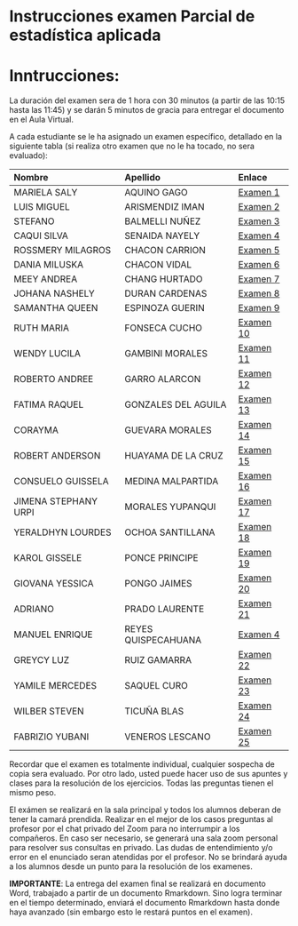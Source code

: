 Instrucciones examen Parcial de estadística aplicada
================

# Inntrucciones:

La duración del examen sera de 1 hora con 30 minutos (a partir de las
10:15 hasta las 11:45) y se darán 5 minutos de gracia para entregar el
documento en el Aula Virtual.

A cada estudiante se le ha asignado un examen específico, detallado en
la siguiente tabla (si realiza otro examen que no le ha tocado, no sera
evaluado):

| Nombre               | Apellido            | Enlace                                                                                                 |
|:---------------------|:--------------------|:-------------------------------------------------------------------------------------------------------|
| MARIELA SALY         | AQUINO GAGO         | [Examen 1](https://github.com/luiqs/Estadistica-Aplicada/blob/main/Clases%20Extra/ExamenParcial_1.md)  |
| LUIS MIGUEL          | ARISMENDIZ IMAN     | [Examen 2](https://github.com/luiqs/Estadistica-Aplicada/blob/main/Clases%20Extra/ExamenParcial_2.md)  |
| STEFANO              | BALMELLI NUÑEZ      | [Examen 3](https://github.com/luiqs/Estadistica-Aplicada/blob/main/Clases%20Extra/ExamenParcial_3.md)  |
| CAQUI SILVA          | SENAIDA NAYELY      | [Examen 4](https://github.com/luiqs/Estadistica-Aplicada/blob/main/Clases%20Extra/ExamenParcial_4.md)  |
| ROSSMERY MILAGROS    | CHACON CARRION      | [Examen 5](https://github.com/luiqs/Estadistica-Aplicada/blob/main/Clases%20Extra/ExamenParcial_5.md)  |
| DANIA MILUSKA        | CHACON VIDAL        | [Examen 6](https://github.com/luiqs/Estadistica-Aplicada/blob/main/Clases%20Extra/ExamenParcial_6.md)  |
| MEEY ANDREA          | CHANG HURTADO       | [Examen 7](https://github.com/luiqs/Estadistica-Aplicada/blob/main/Clases%20Extra/ExamenParcial_7.md)  |
| JOHANA NASHELY       | DURAN CARDENAS      | [Examen 8](https://github.com/luiqs/Estadistica-Aplicada/blob/main/Clases%20Extra/ExamenParcial_8.md)  |
| SAMANTHA QUEEN       | ESPINOZA GUERIN     | [Examen 9](https://github.com/luiqs/Estadistica-Aplicada/blob/main/Clases%20Extra/ExamenParcial_9.md)  |
| RUTH MARIA           | FONSECA CUCHO       | [Examen 10](https://github.com/luiqs/Estadistica-Aplicada/blob/main/Clases%20Extra/ExamenParcial_1.md) |
| WENDY LUCILA         | GAMBINI MORALES     | [Examen 11](https://github.com/luiqs/Estadistica-Aplicada/blob/main/Clases%20Extra/ExamenParcial_2.md) |
| ROBERTO ANDREE       | GARRO ALARCON       | [Examen 12](https://github.com/luiqs/Estadistica-Aplicada/blob/main/Clases%20Extra/ExamenParcial_3.md) |
| FATIMA RAQUEL        | GONZALES DEL AGUILA | [Examen 13](https://github.com/luiqs/Estadistica-Aplicada/blob/main/Clases%20Extra/ExamenParcial_4.md) |
| CORAYMA              | GUEVARA MORALES     | [Examen 14](https://github.com/luiqs/Estadistica-Aplicada/blob/main/Clases%20Extra/ExamenParcial_5.md) |
| ROBERT ANDERSON      | HUAYAMA DE LA CRUZ  | [Examen 15](https://github.com/luiqs/Estadistica-Aplicada/blob/main/Clases%20Extra/ExamenParcial_6.md) |
| CONSUELO GUISSELA    | MEDINA MALPARTIDA   | [Examen 16](https://github.com/luiqs/Estadistica-Aplicada/blob/main/Clases%20Extra/ExamenParcial_7.md) |
| JIMENA STEPHANY URPI | MORALES YUPANQUI    | [Examen 17](https://github.com/luiqs/Estadistica-Aplicada/blob/main/Clases%20Extra/ExamenParcial_8.md) |
| YERALDHYN LOURDES    | OCHOA SANTILLANA    | [Examen 18](https://github.com/luiqs/Estadistica-Aplicada/blob/main/Clases%20Extra/ExamenParcial_9.md) |
| KAROL GISSELE        | PONCE PRINCIPE      | [Examen 19](https://github.com/luiqs/Estadistica-Aplicada/blob/main/Clases%20Extra/ExamenParcial_1.md) |
| GIOVANA YESSICA      | PONGO JAIMES        | [Examen 20](https://github.com/luiqs/Estadistica-Aplicada/blob/main/Clases%20Extra/ExamenParcial_2.md) |
| ADRIANO              | PRADO LAURENTE      | [Examen 21](https://github.com/luiqs/Estadistica-Aplicada/blob/main/Clases%20Extra/ExamenParcial_3.md) |
| MANUEL ENRIQUE       | REYES QUISPECAHUANA | [Examen 4](https://github.com/luiqs/Estadistica-Aplicada/blob/main/Clases%20Extra/ExamenParcial_4.md)  |
| GREYCY LUZ           | RUIZ GAMARRA        | [Examen 22](https://github.com/luiqs/Estadistica-Aplicada/blob/main/Clases%20Extra/ExamenParcial_5.md) |
| YAMILE MERCEDES      | SAQUEL CURO         | [Examen 23](https://github.com/luiqs/Estadistica-Aplicada/blob/main/Clases%20Extra/ExamenParcial_6.md) |
| WILBER STEVEN        | TICUÑA BLAS         | [Examen 24](https://github.com/luiqs/Estadistica-Aplicada/blob/main/Clases%20Extra/ExamenParcial_7.md) |
| FABRIZIO YUBANI      | VENEROS LESCANO     | [Examen 25](https://github.com/luiqs/Estadistica-Aplicada/blob/main/Clases%20Extra/ExamenParcial_8.md) |

Recordar que el examen es totalmente individual, cualquier sospecha de
copia sera evaluado. Por otro lado, usted puede hacer uso de sus apuntes
y clases para la resolución de los ejercicios. Todas las preguntas
tienen el mismo peso.

El exámen se realizará en la sala principal y todos los alumnos deberan
de tener la camará prendida. Realizar en el mejor de los casos preguntas
al profesor por el chat privado del Zoom para no interrumpir a los
compañeros. En caso ser necesario, se generará una sala zoom personal
para resolver sus consultas en privado. Las dudas de entendimiento y/o
error en el enunciado seran atendidas por el profesor. No se brindará
ayuda a los alumnos desde un punto para la resolución de los examenes.

**IMPORTANTE**: La entrega del examen final se realizará en documento
Word, trabajado a partir de un documento Rmarkdown. Sino logra terminar
en el tiempo determinado, enviará el documento Rmarkdown hasta donde
haya avanzado (sin embargo esto le restará puntos en el examen).

